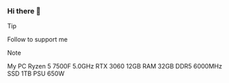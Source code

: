 ### Hi there 👋

> [!TIP]
> Follow to support me

> [!NOTE]
> My PC
> Ryzen 5 7500F 5.0GHz
> RTX 3060 12GB
> RAM 32GB DDR5 6000MHz
> SSD 1TB
> PSU 650W


<!--
**yusuf-pertex/yusuf-pertex** is a ✨ _special_ ✨ repository because its `README.md` (this file) appears on your GitHub profile.

Here are some ideas to get you started:

- 🔭 I’m currently working on ...
- 🌱 I’m currently learning ...
- 👯 I’m looking to collaborate on ...
- 🤔 I’m looking for help with ...
- 💬 Ask me about ...
- 📫 How to reach me: ...
- 😄 Pronouns: ...
- ⚡ Fun fact: ...
-->
